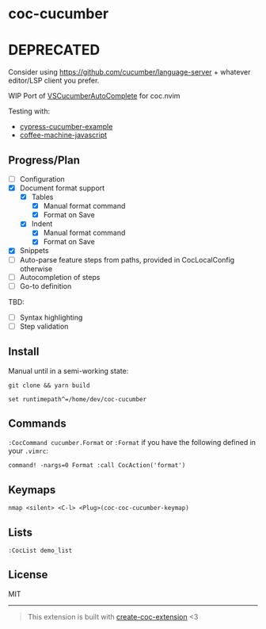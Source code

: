 # coc-cucumber

# DEPRECATED 

Consider using https://github.com/cucumber/language-server + whatever editor/LSP client you prefer.

WIP Port of [VSCucumberAutoComplete](https://github.com/alexkrechik/VSCucumberAutoComplete) for coc.nvim

Testing with:
- [cypress-cucumber-example](https://github.com/Gee19/cypress-cucumber-example)
- [coffee-machine-javascript](https://github.com/cucumber/coffee-machine-javascript)

## Progress/Plan

- [ ] Configuration
- [x] Document format support
  - [x] Tables
    - [x] Manual format command
    - [x] Format on Save
  - [x] Indent
    - [x] Manual format command
    - [x] Format on Save
- [x] Snippets
- [ ] Auto-parse feature steps from paths, provided in CocLocalConfig otherwise
- [ ] Autocompletion of steps
- [ ] Go-to definition

TBD:
- [ ] Syntax highlighting
- [ ] Step validation

## Install

Manual until in a semi-working state:

`git clone && yarn build`

`set runtimepath^=/home/dev/coc-cucumber`

## Commands

`:CocCommand cucumber.Format` or `:Format` if you have the following defined in your `.vimrc`:

```
command! -nargs=0 Format :call CocAction('format')
```

## Keymaps

`nmap <silent> <C-l> <Plug>(coc-coc-cucumber-keymap)`

## Lists

`:CocList demo_list`

## License

MIT

---

> This extension is built with [create-coc-extension](https://github.com/fannheyward/create-coc-extension) <3
